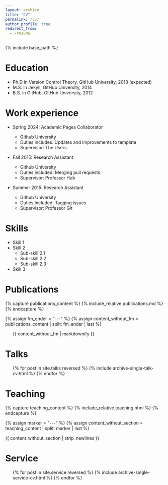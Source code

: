 ```yaml
---
layout: archive
title: "CV"
permalink: /cv/
author_profile: true
redirect_from:
  - /resume
---
```


{% include base_path %}

Education
======
* Ph.D in Version Control Theory, GitHub University, 2018 (expected)
* M.S. in Jekyll, GitHub University, 2014
* B.S. in GitHub, GitHub University, 2012

Work experience
======
* Spring 2024: Academic Pages Collaborator
  * Github University
  * Duties includes: Updates and improvements to template
  * Supervisor: The Users

* Fall 2015: Research Assistant
  * Github University
  * Duties included: Merging pull requests
  * Supervisor: Professor Hub

* Summer 2015: Research Assistant
  * Github University
  * Duties included: Tagging issues
  * Supervisor: Professor Git
  
Skills
======
* Skill 1
* Skill 2
  * Sub-skill 2.1
  * Sub-skill 2.2
  * Sub-skill 2.3
* Skill 3

Publications
======
{% capture publications_content %}
  {% include_relative publications.md %}
{% endcapture %}

{% assign fm_ender = "---" %}
{% assign content_without_fm = publications_content | split: fm_ender | last %}

<ul>
  {{ content_without_fm | markdownify }}
</ul>



Talks
======
  <ul>{% for post in site.talks reversed %}
    {% include archive-single-talk-cv.html  %}
  {% endfor %}</ul>
  
Teaching
======

{% capture teaching_content %}
  {% include_relative teaching.html %}
{% endcapture %}

{% assign marker = "---" %} 
{% assign content_without_section = teaching_content | split: marker | last %}

<div>
  {{ content_without_section | strip_newlines }}
</div>

  
Service
======
  <ul>{% for post in site.service reversed %}
    {% include archive-single-service-cv.html %}
  {% endfor %}</ul>
